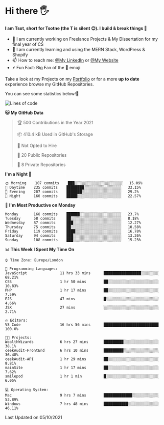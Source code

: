 # Hi there :raised_hand_with_fingers_splayed:
#### I am Tsot, short for Tsotne (the T is silent :wink:). I build & break things :space_invader:
- :telescope: I am currently working on Freelance Projects & My Dissertation for my final year of CS
- :seedling: I am currently learning and using the MERN Stack, WordPress & Shopify
- :mailbox: How to reach me: [@My LinkedIn](https://www.linkedin.com/in/tsotne-gvadzabia/) or [@My Website](https://tsotnegvadzabia.me/contact)
- :zap: Fun Fact: Big Fan of the :space_invader: emoji

Take a look at my Projects on my [Portfolio](https://tsotne.co.uk/) or for a more **up to date** experience browse my GitHub Repositories.

You can see some statistics below!:space_invader:
<!--START_SECTION:waka-->
![Lines of code](https://img.shields.io/badge/From%20Hello%20World%20I%27ve%20Written-3.5%20million%20lines%20of%20code-blue)

**🐱 My GitHub Data** 

> 🏆 500 Contributions in the Year 2021
 > 
> 📦 410.4 kB Used in GitHub's Storage 
 > 
> 🚫 Not Opted to Hire
 > 
> 📜 20 Public Repositories 
 > 
> 🔑 8 Private Repositories  
 > 
**I'm a Night 🦉** 

```text
🌞 Morning    107 commits    ███░░░░░░░░░░░░░░░░░░░░░░   15.09% 
🌆 Daytime    235 commits    ████████░░░░░░░░░░░░░░░░░   33.15% 
🌃 Evening    207 commits    ███████░░░░░░░░░░░░░░░░░░   29.2% 
🌙 Night      160 commits    █████░░░░░░░░░░░░░░░░░░░░   22.57%

```
📅 **I'm Most Productive on Monday** 

```text
Monday       168 commits    ██████░░░░░░░░░░░░░░░░░░░   23.7% 
Tuesday      58 commits     ██░░░░░░░░░░░░░░░░░░░░░░░   8.18% 
Wednesday    87 commits     ███░░░░░░░░░░░░░░░░░░░░░░   12.27% 
Thursday     75 commits     ██░░░░░░░░░░░░░░░░░░░░░░░   10.58% 
Friday       119 commits    ████░░░░░░░░░░░░░░░░░░░░░   16.78% 
Saturday     94 commits     ███░░░░░░░░░░░░░░░░░░░░░░   13.26% 
Sunday       108 commits    ███░░░░░░░░░░░░░░░░░░░░░░   15.23%

```


📊 **This Week I Spent My Time On** 

```text
⌚︎ Time Zone: Europe/London

💬 Programming Languages: 
JavaScript               11 hrs 33 mins      █████████████████░░░░░░░░   68.21% 
CSS                      1 hr 50 mins        ██░░░░░░░░░░░░░░░░░░░░░░░   10.83% 
PHP                      1 hr 17 mins        ██░░░░░░░░░░░░░░░░░░░░░░░   7.59% 
EJS                      47 mins             █░░░░░░░░░░░░░░░░░░░░░░░░   4.66% 
JSX                      27 mins             ░░░░░░░░░░░░░░░░░░░░░░░░░   2.71%

🔥 Editors: 
VS Code                  16 hrs 56 mins      █████████████████████████   100.0%

🐱‍💻 Projects: 
WealthWizards            6 hrs 27 mins       █████████░░░░░░░░░░░░░░░░   38.1% 
ceekAudit-FrontEnd       6 hrs 10 mins       █████████░░░░░░░░░░░░░░░░   36.48% 
ceekAudit-API            1 hr 29 mins        ██░░░░░░░░░░░░░░░░░░░░░░░   8.81% 
mainSite                 1 hr 17 mins        ██░░░░░░░░░░░░░░░░░░░░░░░   7.62% 
smilepod                 1 hr 1 min          █░░░░░░░░░░░░░░░░░░░░░░░░   6.05%

💻 Operating System: 
Mac                      9 hrs 7 mins        █████████████░░░░░░░░░░░░   53.89% 
Windows                  7 hrs 48 mins       ███████████░░░░░░░░░░░░░░   46.11%

```


 Last Updated on 05/10/2021
<!--END_SECTION:waka-->

